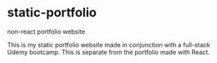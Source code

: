 # static-portfolio
non-react portfolio website

This is my static portfolio website made in conjunction with a full-stack Udemy bootcamp.
This is separate from the portfolio made with React.

